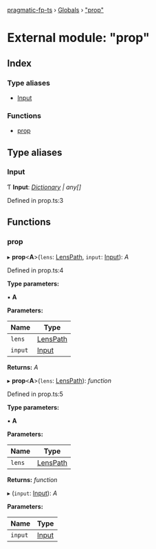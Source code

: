 [pragmatic-fp-ts](../README.md) › [Globals](../globals.md) › ["prop"](_prop_.md)

# External module: "prop"

## Index

### Type aliases

* [Input](_prop_.md#input)

### Functions

* [prop](_prop_.md#prop)

## Type aliases

###  Input

Ƭ **Input**: *[Dictionary](_types_.md#dictionary) | any[]*

Defined in prop.ts:3

## Functions

###  prop

▸ **prop**<**A**>(`lens`: [LensPath](_types_.md#lenspath), `input`: [Input](_prop_.md#input)): *A*

Defined in prop.ts:4

**Type parameters:**

▪ **A**

**Parameters:**

Name | Type |
------ | ------ |
`lens` | [LensPath](_types_.md#lenspath) |
`input` | [Input](_prop_.md#input) |

**Returns:** *A*

▸ **prop**<**A**>(`lens`: [LensPath](_types_.md#lenspath)): *function*

Defined in prop.ts:5

**Type parameters:**

▪ **A**

**Parameters:**

Name | Type |
------ | ------ |
`lens` | [LensPath](_types_.md#lenspath) |

**Returns:** *function*

▸ (`input`: [Input](_prop_.md#input)): *A*

**Parameters:**

Name | Type |
------ | ------ |
`input` | [Input](_prop_.md#input) |
